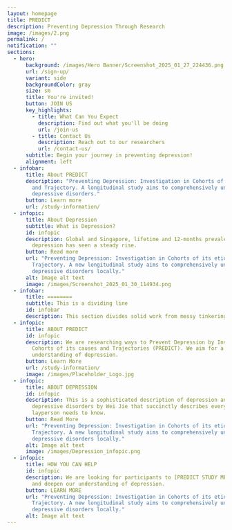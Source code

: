 ```yaml
---
layout: homepage
title: PREDICT
description: Preventing Depression Through Research
image: /images/2.png
permalink: /
notification: ""
sections:
  - hero:
      background: /images/Hero Banner/Screenshot_2025_01_27_224436.png
      url: /sign-up/
      variant: side
      backgroundColor: gray
      size: sm
      title: You're invited!
      button: JOIN US
      key_highlights:
        - title: What Can You Expect
          description: Find out what you'll be doing
          url: /join-us
        - title: Contact Us
          description: Reach out to our researchers
          url: /contact-us/
      subtitle: Begin your journey in preventing depression!
      alignment: left
  - infobar:
      title: About PREDICT
      description: "Preventing Depression: Investigation in Cohorts of its etiology
        and Trajectory. A longitudinal study aims to comprehensively understand
        depressive disorders."
      button: Learn more
      url: /study-information/
  - infopic:
      title: About Depression
      subtitle: What is Depression?
      id: infopic
      description: Global and Singapore, lifetime and 12-months prevalence of
        depression has seen a steady rise.
      button: Read more
      url: "Preventing Depression: Investigation in Cohorts of its etiology and
        Trajectory. A new longitudinal study aims to comprehensively understand
        depressive disorders locally."
      alt: Image alt text
      image: /images/Screenshot_2025_01_30_114934.png
  - infobar:
      title: ========
      subtitle: This is a dividing line
      id: infobar
      description: This section divides solid work from messy tinkering.
  - infopic:
      title: ABOUT PREDICT
      id: infopic
      description: We are researching ways to Prevent Depression by Investigating
        Cohorts of its causes and Trajectories (PREDICT). We aim for a deep
        understanding of depression.
      button: Learn More
      url: /study-information/
      image: /images/Placeholder_Logo.jpg
  - infopic:
      title: ABOUT DEPRESSION
      id: infopic
      description: This is a sophisticated description of depression and associated
        depressive disorders by Wei Jie that succinctly describes everything a
        layperson needs to know.
      button: Read More
      url: "Preventing Depression: Investigation in Cohorts of its etiology and
        Trajectory. A new longitudinal study aims to comprehensively understand
        depressive disorders locally."
      alt: Image alt text
      image: /images/Depression_infopic.png
  - infopic:
      title: HOW YOU CAN HELP
      id: infopic
      description: We are looking for participants to [PREDICT STUDY METHODOLOGIES]
        and deepen our understanding of depression.
      button: LEARN MORE
      url: "Preventing Depression: Investigation in Cohorts of its etiology and
        Trajectory. A new longitudinal study aims to comprehensively understand
        depressive disorders locally."
      alt: Image alt text
---
```

